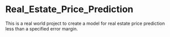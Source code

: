# Real_Estate_Price_Prediction
This is a real world project to create a model for real estate price prediction less than a specified error margin.
